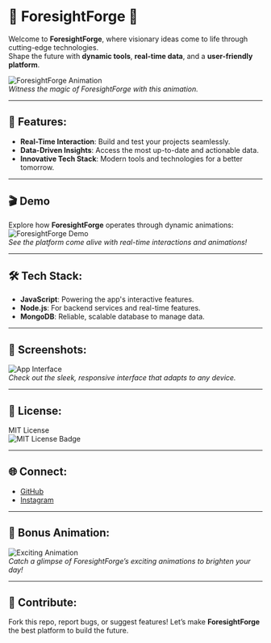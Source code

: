 # 🌟 ForesightForge 🌟

Welcome to **ForesightForge**, where visionary ideas come to life through cutting-edge technologies.  
Shape the future with **dynamic tools**, **real-time data**, and a **user-friendly platform**.

![ForesightForge Animation](https://media.giphy.com/media/your-giphy-link/giphy.gif)  
*Witness the magic of ForesightForge with this animation.*

---

## 🚀 Features:
- **Real-Time Interaction**: Build and test your projects seamlessly.
- **Data-Driven Insights**: Access the most up-to-date and actionable data.
- **Innovative Tech Stack**: Modern tools and technologies for a better tomorrow.

---

## 🎬 Demo

Explore how **ForesightForge** operates through dynamic animations:  
![ForesightForge Demo](https://media.giphy.com/media/your-giphy-link/giphy.gif)  
*See the platform come alive with real-time interactions and animations!*

---

## 🛠️ Tech Stack:
- **JavaScript**: Powering the app's interactive features.
- **Node.js**: For backend services and real-time features.
- **MongoDB**: Reliable, scalable database to manage data.

---

## 📸 Screenshots:
![App Interface](https://via.placeholder.com/600x300?text=App+Interface)  
*Check out the sleek, responsive interface that adapts to any device.*

---

## 📝 License:
MIT License  
![MIT License Badge](https://img.shields.io/badge/License-MIT-green.svg)

---

## 🌐 Connect:
- [GitHub](https://github.com/ZirwaZafar/ForesightForge)
- [Instagram](https://www.instagram.com/your-profile)

---

## 🎉 Bonus Animation:
![Exciting Animation](https://media.giphy.com/media/your-giphy-link/giphy.gif)  
*Catch a glimpse of ForesightForge’s exciting animations to brighten your day!*

---

## 🤝 Contribute:
Fork this repo, report bugs, or suggest features! Let’s make **ForesightForge** the best platform to build the future.
